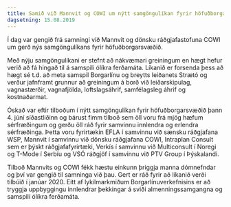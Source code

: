 ```yaml
---
title: Samið við Mannvit og COWI um nýtt samgöngulíkan fyrir höfuðborgarsvæðið
dagsetning: 15.08.2019
---
```

Í dag var gengið frá samningi við Mannvit og dönsku ráðgjafastofuna COWI um gerð nýs samgöngulíkans fyrir höfuðborgarsvæðið.

Með nýju samgöngulíkani er stefnt að nákvæmari greiningum en hægt hefur verið að fá hingað til á samspili ólíkra ferðamáta. Líkanið er forsenda þess að hægt sé t.d. að meta samspil Borgarlínu og breytts leiðanets Strætó og verður jafnframt grunnur að greiningum á borð við leiðarskipulag, vagnastærðir, vagnafjölda, loftslagsáhrif, samfélagsleg áhrif og kostnaðarmat.

Óskað var eftir tilboðum í nýtt samgöngulíkan fyrir höfuðborgarsvæðið þann 4. júní síðastliðinn og bárust fimm tilboð sem öll voru frá mjög hæfum sérfræðingum og gerðu öll ráð fyrir samvinnu innlendra og erlendra sérfræðinga. Þetta voru fyrirtækin EFLA í samvinnu við sænsku ráðgjafana WSP, Mannvit í samvinnu við dönsku ráðgjafana COWI, Intraplan Consult sem er þýskt ráðgjafafyrirtæki, Verkís í samvinnu við Multiconsult í Noregi og T-Mode í Serbíu og VSÓ ráðgjöf í samvinnu við PTV Group í Þýskalandi.

Tilboð Mannvits og COWI fékk hæstu einkunn þriggja manna dómnefndar og því var gengið til samninga við þau. Gert er ráð fyrir að líkanið verði tilbúið í janúar 2020. Eitt af lykilmarkmiðum Borgarlínuverkefnisins er að tryggja uppbyggingu innlendrar þekkingar á sviði almenningssamgangna og samspili ólíkra ferðamáta.
